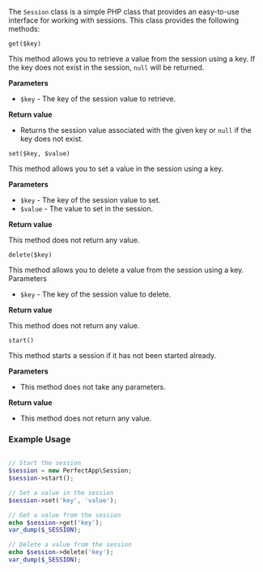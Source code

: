 The `Session` class is a simple PHP class that provides an easy-to-use interface for working with sessions. This class provides the following methods:

`get($key)`

This method allows you to retrieve a value from the session using a key. If the key does not exist in the session, `null` will be returned.

**Parameters**

  * `$key` - The key of the session value to retrieve.

**Return value**

  * Returns the session value associated with the given key or `null` if the key does not exist.

`set($key, $value)`

This method allows you to set a value in the session using a key.

**Parameters**

  * `$key` - The key of the session value to set.
  * `$value` - The value to set in the session.

**Return value**

This method does not return any value.

`delete($key)`

This method allows you to delete a value from the session using a key.
Parameters

  * `$key` - The key of the session value to delete.

**Return value**

This method does not return any value.

`start()`

This method starts a session if it has not been started already.

**Parameters**

  * This method does not take any parameters.

**Return value**

  * This method does not return any value.

### Example Usage

```php

// Start the session
$session = new PerfectApp\Session;
$session->start();

// Set a value in the session
$session->set('key', 'value');

// Get a value from the session
echo $session->get('key');
var_dump($_SESSION);

// Delete a value from the session
echo $session->delete('key');
var_dump($_SESSION);
```